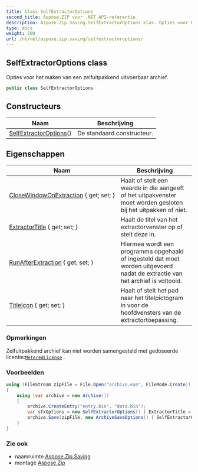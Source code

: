 ```yaml
---
title: Class SelfExtractorOptions
second_title: Aspose.ZIP voor .NET API-referentie
description: Aspose.Zip.Saving.SelfExtractorOptions klas. Opties voor het maken van een zelfuitpakkend uitvoerbaar archief.
type: docs
weight: 500
url: /nl/net/aspose.zip.saving/selfextractoroptions/
---
```

## SelfExtractorOptions class

Opties voor het maken van een zelfuitpakkend uitvoerbaar archief.

```csharp
public class SelfExtractorOptions
```

## Constructeurs

| Naam | Beschrijving |
| --- | --- |
| [SelfExtractorOptions](selfextractoroptions/)() | De standaard constructeur. |

## Eigenschappen

| Naam | Beschrijving |
| --- | --- |
| [CloseWindowOnExtraction](../../aspose.zip.saving/selfextractoroptions/closewindowonextraction/) { get; set; } | Haalt of stelt een waarde in die aangeeft of het uitpakvenster moet worden gesloten bij het uitpakken of niet. |
| [ExtractorTitle](../../aspose.zip.saving/selfextractoroptions/extractortitle/) { get; set; } | Haalt de titel van het extractorvenster op of stelt deze in. |
| [RunAfterExtraction](../../aspose.zip.saving/selfextractoroptions/runafterextraction/) { get; set; } | Hiermee wordt een programma opgehaald of ingesteld dat moet worden uitgevoerd nadat de extractie van het archief is voltooid. |
| [TitleIcon](../../aspose.zip.saving/selfextractoroptions/titleicon/) { get; set; } | Haalt of stelt het pad naar het titelpictogram in voor de hoofdvensters van de extractortoepassing. |

### Opmerkingen

Zelfuitpakkend archief kan niet worden samengesteld met gedoseerde licentie:[`MeteredLicense`](../../aspose.zip/meteredlicense/) .

### Voorbeelden

```csharp
using (FileStream zipFile = File.Open("archive.exe", FileMode.Create))
{
    using (var archive = new Archive())
    {
        archive.CreateEntry("entry.bin", "data.bin");
        var sfxOptions = new SelfExtractorOptions() { ExtractorTitle = "Extractor", CloseWindowOnExtraction = true, TitleIcon = "C:\pictorgam.ico" };
        archive.Save(zipFile, new ArchiveSaveOptions() { SelfExtractorOptions = sfxOptions });
    }
}
```

### Zie ook

* naamruimte [Aspose.Zip.Saving](../../aspose.zip.saving/)
* montage [Aspose.Zip](../../)


